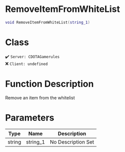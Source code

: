 # RemoveItemFromWhiteList
```lua
void RemoveItemFromWhiteList(string_1)
```
# Class
✔️ `Server: CDOTAGamerules`  
❌ `Client: undefined`  

# Function Description
Remove an item from the whitelist
# Parameters
Type|Name|Description
--|--|--
string|string_1|No Description Set
